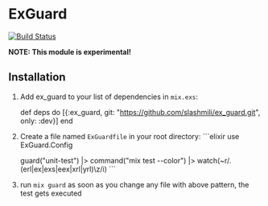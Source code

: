 # ExGuard

[![Build Status](https://travis-ci.org/slashmili/ex_guard.svg?branch=master)](https://travis-ci.org/slashmili/ex_guard)

**NOTE: This module is experimental!**

## Installation

  1. Add ex_guard to your list of dependencies in `mix.exs`:

        def deps do
          [{:ex_guard, git: "https://github.com/slashmili/ex_guard.git", only: :dev}]
        end

  2. Create a file named `ExGuardfile` in your root directory:
    ```elixir
      use ExGuard.Config

      guard("unit-test")
      |> command("mix test --color")
      |> watch(~r/\.(erl|ex|exs|eex|xrl|yrl)\z/i)
    ```
  3. run `mix guard` as soon as you change any file with above pattern, the test gets executed

